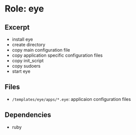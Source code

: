 Role: eye
=========

Excerpt
-------

- install eye
- create directory
- copy main configuration file
- copy application specific configuration files
- copy init_script
- copy sudoers
- start eye


Files
-----

- `/templates/eye/apps/*.eye`: applicaion configuration files


Dependencies
------------

- ruby
